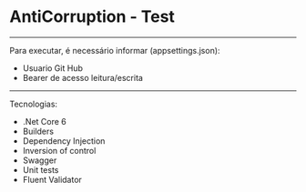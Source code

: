 # AntiCorruption - Test

******************************
Para executar, é necessário informar (appsettings.json):
  - Usuario Git Hub 
  - Bearer de acesso leitura/escrita
******************************

Tecnologias:

- .Net Core 6
- Builders
- Dependency Injection
- Inversion of control
- Swagger
- Unit tests
- Fluent Validator

